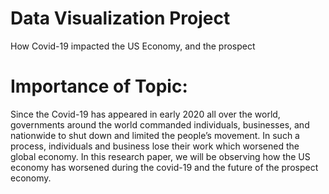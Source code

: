 # Data Visualization Project
How Covid-19 impacted the US Economy, and the prospect

# Importance of Topic:
Since the Covid-19 has appeared in early 2020 all over the world, governments around the world 
commanded individuals, businesses, and nationwide to shut down and limited the people’s 
movement. In such a process, individuals and business lose their work which worsened the global 
economy. In this research paper, we will be observing how the US economy has worsened during 
the covid-19 and the future of the prospect economy.

